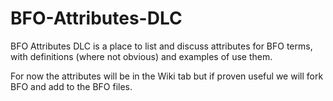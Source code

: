 # BFO-Attributes-DLC
BFO Attributes DLC is a place to list and discuss attributes for BFO terms, with definitions (where not obvious) and examples of use them. 

For now the attributes will be in the Wiki tab but if proven useful we will fork BFO and add to the BFO files.
